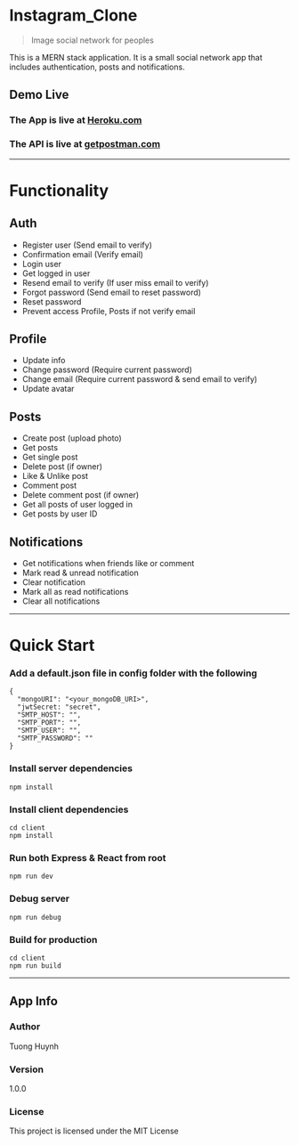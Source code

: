 # Instagram_Clone

> Image social network for peoples

This is a MERN stack application. It is a small social network app that includes authentication, posts and notifications.

## Demo Live

### The App is live at [Heroku.com](https://tuong-instagram.herokuapp.com/)

### The API is live at [getpostman.com](https://documenter.getpostman.com/view/6870044/Szt5gXEP?version=latest)

---

# Functionality

## Auth

- Register user (Send email to verify)
- Confirmation email (Verify email)
- Login user
- Get logged in user
- Resend email to verify (If user miss email to verify)
- Forgot password (Send email to reset password)
- Reset password
- Prevent access Profile, Posts if not verify email

## Profile

- Update info
- Change password (Require current password)
- Change email (Require current password & send email to verify)
- Update avatar

## Posts

- Create post (upload photo)
- Get posts
- Get single post
- Delete post (if owner)
- Like & Unlike post
- Comment post
- Delete comment post (if owner)
- Get all posts of user logged in
- Get posts by user ID

## Notifications

- Get notifications when friends like or comment
- Mark read & unread notification
- Clear notification
- Mark all as read notifications
- Clear all notifications

---

# Quick Start

### Add a default.json file in config folder with the following

```
{
  "mongoURI": "<your_mongoDB_URI>",
  "jwtSecret: "secret",
  "SMTP_HOST": "",
  "SMTP_PORT": "",
  "SMTP_USER": "",
  "SMTP_PASSWORD": ""
}
```

### Install server dependencies

```
npm install
```

### Install client dependencies

```
cd client
npm install
```

### Run both Express & React from root

```
npm run dev
```

### Debug server

```
npm run debug
```

### Build for production

```
cd client
npm run build
```

---

## App Info

### Author

Tuong Huynh

### Version

1.0.0

### License

This project is licensed under the MIT License
